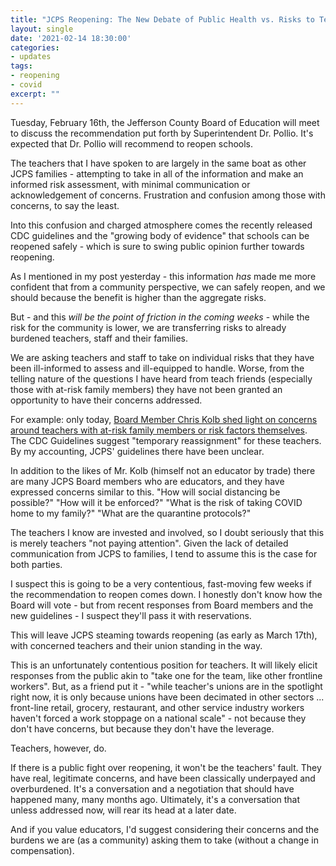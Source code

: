 ```yaml
---
title: "JCPS Reopening: The New Debate of Public Health vs. Risks to Teachers and Families"
layout: single
date: '2021-02-14 18:30:00'
categories:
- updates
tags:
- reopening
- covid
excerpt: "" 
---
```


Tuesday, February 16th, the Jefferson County Board of Education will meet to discuss the recommendation put forth by Superintendent Dr. Pollio. It's expected that Dr. Pollio will recommend to reopen schools.

The teachers that I have spoken to are largely in the same boat as other JCPS families - attempting to take in all of the information and make an informed risk assessment, with minimal communication or acknowledgement of concerns. Frustration and confusion among those with concerns, to say the least.

Into this confusion and charged atmosphere comes the recently released CDC guidelines and the "growing body of evidence" that schools can be reopened safely - which is sure to swing public opinion further towards reopening.

As I mentioned in my post yesterday - this information _has_ made me more confident that from a community perspective, we can safely reopen, and we should because the benefit is higher than the aggregate risks.

But - and this _will be the point of friction in the coming weeks_ - while the risk for the community is lower, we are transferring risks to already burdened teachers, staff and their families. 

We are asking teachers and staff to take on individual risks that they have been ill-informed to assess and ill-equipped to handle. Worse, from the telling nature of the questions I have heard from teach friends (especially those with at-risk family members) they have not been granted an opportunity to have their concerns addressed. 

For example: only today, [Board Member Chris Kolb shed light on concerns around teachers with at-risk family members or risk factors themselves](https://twitter.com/cmkolb/status/1361022326746329091?s=20). The CDC Guidelines suggest "temporary reassignment" for these teachers. By my accounting, JCPS' guidelines there have been unclear.

In addition to the likes of Mr. Kolb (himself not an educator by trade) there are many JCPS Board members who are educators, and they have expressed concerns similar to this. "How will social distancing be possible?" "How will it be enforced?" "What is the risk of taking COVID home to my family?" "What are the quarantine protocols?"

The teachers I know are invested and involved, so I doubt seriously that this is merely teachers "not paying attention". Given the lack of detailed communication from JCPS to families, I tend to assume this is the case for both parties.

I suspect this is going to be a very contentious, fast-moving few weeks if the recommendation to reopen comes down. I honestly don't know how the Board will vote - but from recent responses from Board members and the new guidelines - I suspect they'll pass it with reservations.

This will leave JCPS steaming towards reopening (as early as March 17th), with concerned teachers and their union standing in the way.

This is an unfortunately contentious position for teachers. It will likely elicit responses from the public akin to "take one for the team, like other frontline workers". But, as a friend put it - "while teacher's unions are in the spotlight right now, it is only because unions have been decimated in other sectors ... front-line retail, grocery, restaurant, and other service industry workers haven't forced a work stoppage on a national scale" - not because they don't have concerns, but because they don't have the leverage.

Teachers, however, do. 

If there is a public fight over reopening, it won't be the teachers' fault. They have real, legitimate concerns, and have been classically underpayed and overburdened. It's a conversation and a negotiation that should have happened many, many months ago. Ultimately, it's a conversation that unless addressed now, will rear its head at a later date.

And if you value educators, I'd suggest considering their concerns and the burdens we are (as a community) asking them to take (without a change in compensation).



